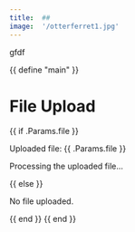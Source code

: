 ```yaml
---
title:  ##
image:  '/otterferret1.jpg'
---
```

gfdf


{{ define "main" }}
  <h1>File Upload</h1>
  {{ if .Params.file }}
    <p>Uploaded file: {{ .Params.file }}</p>
    <p>Processing the uploaded file...</p>
    <div id="response"></div>
    <script>
      function uploadFile() {
        var fileInput = document.getElementById("file");
        var file = fileInput.files[0];
        var formData = new FormData();
        formData.append("file", file);
        var xhr = new XMLHttpRequest();
        xhr.open("POST", "/upload", true);
        xhr.onload = function () {
          if (xhr.status === 200) {
            document.getElementById("response").innerHTML = "Your loop is ready!";
            var downloadButton = document.createElement("a");
            downloadButton.setAttribute("href", "/download/generated_loop.mp3");
            downloadButton.setAttribute("download", "generated_loop.mp3");
            downloadButton.innerHTML = "Download";
            document.getElementById("response").appendChild(downloadButton);
          } else {
            document.getElementById("response").innerHTML = "Error occurred during file upload and processing.";
          }
        };
        xhr.send(formData);
      }
      uploadFile();
    </script>
  {{ else }}
    <p>No file uploaded.</p>
  {{ end }}
{{ end }}
